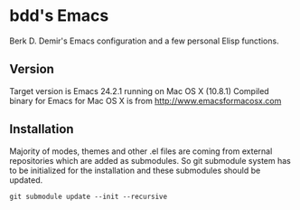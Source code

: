 # bdd's Emacs #
Berk D. Demir's Emacs configuration and a few personal Elisp functions.

## Version ##
Target version is Emacs 24.2.1 running on Mac OS X (10.8.1)
Compiled binary for Emacs for Mac OS X is from
http://www.emacsformacosx.com

## Installation ##
Majority of modes, themes and other .el files are coming from external
repositories which are added as submodules.  So git submodule system has
to be initialized for the installation and these submodules should be
updated.

    git submodule update --init --recursive
